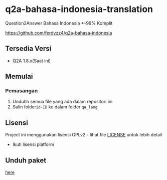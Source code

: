# q2a-bahasa-indonesia-translation

Question2Answer Bahasa Indonesia +-99% Komplit

<https://github.com/ferdyzz4/q2a-bahasa-indonesia>


## Tersedia Versi

* Q2A 1.8.x(Saat ini)

## Memulai

### Pemasangan

1. Unduhh semua file yang ada dalam repositori ini
2. Salin folder```id-ID``` ke dalam folder ```qa_lang``` 

## Lisensi

Project ini menggunakan lisensi GPLv2 - lihat file [LICENSE]( 
LICENSE) untuk lebih detail

* Ikuti lisensi platform

## Unduh paket

[here](https://github.com/ferdyzz4/q2a-bahasa-indonesia/archive/master.zip)
